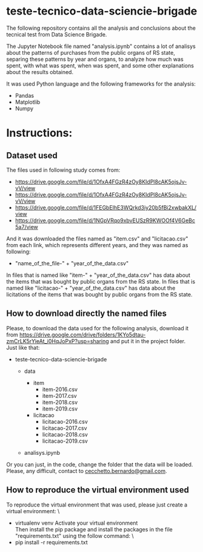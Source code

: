 # teste-tecnico-data-sciencie-brigade
The following repository contains all the analysis and conclusions about the tecnical test from Data Science Brigade. 

The Jupyter Notebook file named "analysis.ipynb" contains a lot of analisys about the patterns of purchases from the public organs of RS state, separing these patterns by year and organs, to analyze how much was spent, with what was spent, when was spent, and some other explanations about the results obtained.

It was used Python language and the following frameworks for the analysis:
- Pandas
- Matplotlib
- Numpy


# Instructions:

## Dataset used
The files used in following study comes from:
- https://drive.google.com/file/d/1OfxA4FGzR4zOy8KIdPl8cAK5ojsJv-vV/view
- https://drive.google.com/file/d/1OfxA4FGzR4zOy8KIdPl8cAK5ojsJv-vV/view
- https://drive.google.com/file/d/1FEGbEIhE3WQrkd3iy20b5fBi2xwbakXL/view
- https://drive.google.com/file/d/1NGpVRqo9xbvEUSzR9KWOOf4V6GeBc5a7/view

And it was downloaded the files named as "item.csv" and "licitacao.csv" from each link, which represents different years, and they was named as following:
- "name_of_the_file-" + "year_of_the_data.csv"

In files that is named like "item-" + "year_of_the_data.csv" has data about the items that was bought by public organs from the RS state.
In files that is named like "licitacao-" + "year_of_the_data.csv" has data about the licitations of the items that was bought by public organs from the RS state.

## How to download directly the named files
Please, to download the data used for the following analysis, download it from https://drive.google.com/drive/folders/1KYo5dtau-zmCrLK5rYieAt_i0HqJoPxP?usp=sharing and put it in the project folder. Just like that:

- teste-tecnico-data-sciencie-brigade
  - data
    - item
      - item-2016.csv
      - item-2017.csv
      - item-2018.csv
      - item-2019.csv
    - licitacao
      - licitacao-2016.csv
      - licitacao-2017.csv
      - licitacao-2018.csv
      - licitacao-2019.csv

  - analisys.ipynb  

Or you can just, in the code, change the folder that the data will be loaded. Please, any difficult, contact to cecchetto.bernardo@gmail.com.

## How to reproduce the virtual environment used
To reproduce the virtual environment that was used, please just create a virtual environment: \
- virtualenv venv
Activate your virtual environment \
Then install the pip package and install the packages in the file "requirements.txt" using the follow command: \
- pip install -r requirements.txt


